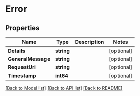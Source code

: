 # Error

## Properties

Name | Type | Description | Notes
------------ | ------------- | ------------- | -------------
**Details** | **string** |  | [optional] 
**GeneralMessage** | **string** |  | [optional] 
**RequestUri** | **string** |  | [optional] 
**Timestamp** | **int64** |  | [optional] 

[[Back to Model list]](../README.md#documentation-for-models) [[Back to API list]](../README.md#documentation-for-api-endpoints) [[Back to README]](../README.md)


